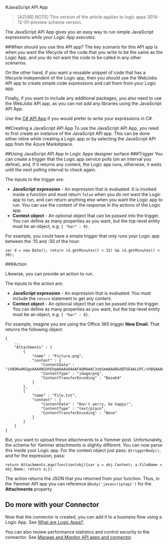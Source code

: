 <properties
   pageTitle="Using the JavaScript API app in a logic app | Microsoft Azure"
   description="JavaScript API app or connector"
   services="app-service\logic"
   documentationCenter=".net,nodejs,java"
   authors="stepsic-microsoft-com"
   manager="dwrede"
   editor=""/>

<tags
   ms.service="app-service-logic"
   ms.devlang="multiple"
   ms.topic="article"
   ms.tgt_pltfrm="na"
   ms.workload="integration"
   ms.date="02/22/2016"
   ms.author="stepsic"/>

#JavaScript API App

>[AZURE.NOTE] This version of the article applies to logic apps 2014-12-01-preview schema version. 

The JavaScript API App gives you an easy way to run simple JavaScript expressions *while your Logic App executes*. 

##When should you use this API app?
The key scenario for this API app is when you want the lifecycle of the code that you write to be the same as the Logic App, and you do *not* want the code to be called in any other scenarios.

On the other hand, if you want a reusable snippet of code that has a lifecycle independent of the Logic app, then you should use the WebJobs API app to create simple code expressions and call them from your Logic app.

Finally, if you want to include any additional packages, you also need to use the WebJobs API app, as you can not add any libraries using the JavaScript API App. 

Use the [C# API App](app-service-logic-cs-api.md) if you would prefer to write your expressions in C#.

##Creating a JavaScript API App
To use the JavaScript API App, you need to first create an instance of the JavaScript API app. This can be done either inline while creating a Logic app or by selecting the JavaScript API app from the Azure Marketplace.

##Using JavaScript API App in Logic Apps designer surface
###Trigger
You can create a trigger that the Logic app service polls (on an interval you define), and, if it returns any content, the Logic app runs, otherwise, it waits until the next polling interval to check again.

The inputs to the trigger are:
- **JavaScript expression**  - An expression that is evaluated. It is invoked inside a function and must return `false` when you do not want the Logic app to run, and can return anything else when you want the Logic app to run. You can use the content of the response in the actions of the Logic app.
- **Context object** - An optional object that can be passed into the trigger. You can define as many properties as you want, but the top-level entity must be an object, e.g. `{ "bar" : 0}`.

For example, you could have a simple trigger that only runs your Logic app between the :15 and :30 of the hour:

```
var d = new Date(); return (d.getMinutes() > 15) && (d.getMinutes() < 30);
```

###Action

Likewise, you can provide an action to run. 

The inputs to the action are:
- **JavaScript expression**  - An expression that is evaluated. You must include the `return` statement to get any content. 
- **Context object** - An optional object that can be passed into the trigger. You can define as many properties as you want, but the top-level entity must be an object, e.g. `{ "bar" : 0}`.

For example, imagine you are using the Office 365 trigger **New Email**. That returns the following object:
```
{
	...
	"Attachments" : [
		{
			"name" : "Picture.png",
			"content" : {
				"ContentData" : "iVBORw0KGgoAAAANSUhEUgAAAAUAAAAFAQMAAAC3obSmAAAABGdBTUEAALGPC/xhBQAAAAFzUkdCAK7OHOkAAAAGUExURf///wAAAFXC034AAAASSURBVAjXY2BgCGBgYOhgKAAABEIBSWDJEbYAAAAASUVORK5CYII=",
				"ContentType" : "image/png",
				"ContentTransferEncoding" : "Base64"
			}
		},	
		{
			"name" : "File.txt",
			"content" : {
				"ContentData" : "Don't worry, be happy!",
				"ContentType" : "text/plain",
				"ContentTransferEncoding" : "None"
			}
		}	
	]
}
```

But, you want to upload these attachments to a Yammer post. Unfortunately, the schema for Yammer attachments is slightly different. You can now parse this inside your Logic app. For the context object just pass: `@triggerBody()`, and for the expression, pass:

```
return Attachments.map(function(obj){var a = obj.Content; a.FileName = obj.Name; return a;})
```

The action returns the JSON that you returned from your function. Thus, in the Yammer API app you can reference `@body('javascriptapi')` for the **Attachments** property.

## Do more with your Connector
Now that the connector is created, you can add it to a business flow using a Logic App. See [What are Logic Apps?](app-service-logic-what-are-logic-apps.md).

You can also review performance statistics and control security to the connector. See [Manage  and Monitor API apps and connector](../app-service-api/app-service-api-manage-in-portal.md).

<!--References -->

<!--Links -->
[Creating a Logic App]: app-service-logic-create-a-logic-app.md
